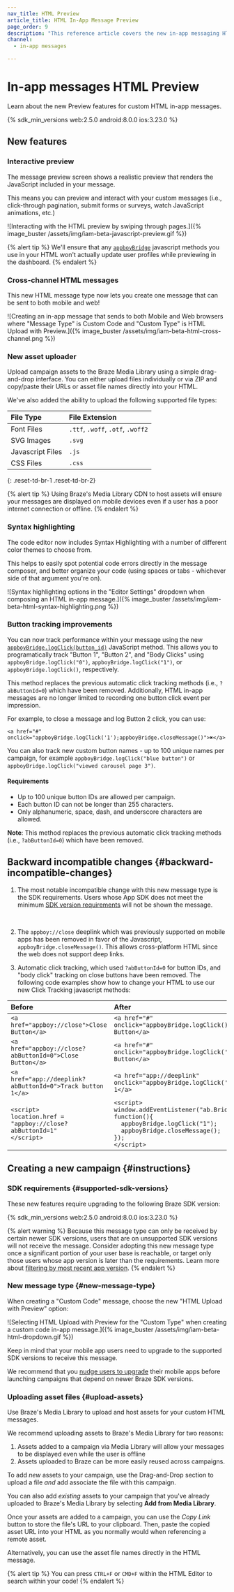 ```yaml
---
nav_title: HTML Preview
article_title: HTML In-App Message Preview
page_order: 9
description: "This reference article covers the new in-app messaging HTML Preview feature."
channel:
  - in-app messages

---
```


# In-app messages HTML Preview

Learn about the new Preview features for custom HTML in-app messages.

{% sdk_min_versions web:2.5.0 android:8.0.0 ios:3.23.0 %}

## New features

### Interactive preview

The message preview screen shows a realistic preview that renders the JavaScript included in your message.

This means you can preview and interact with your custom messages (i.e., click-through pagination, submit forms or surveys, watch JavaScript animations, etc.)

![Interacting with the HTML preview by swiping through pages.]({% image_buster /assets/img/iam-beta-javascript-preview.gif %})

{% alert tip %}
We'll ensure that any [`appboyBridge`]({{site.baseurl}}/user_guide/message_building_by_channel/in-app_messages/customize/#javascript-bridge) javascript methods you use in your HTML won't actually update user profiles while previewing in the dashboard.
{% endalert %}

### Cross-channel HTML messages

This new HTML message type now lets you create one message that can be sent to both mobile and web!

![Creating an in-app message that sends to both Mobile and Web browsers where "Message Type" is Custom Code and "Custom Type" is HTML Upload with Preview.]({% image_buster /assets/img/iam-beta-html-cross-channel.png %})

### New asset uploader

Upload campaign assets to the Braze Media Library using a simple drag-and-drop interface. You can either upload files individually or via ZIP and copy/paste their URLs or asset file names directly into your HTML.

We've also added the ability to upload the following supported file types:

| File Type | File Extension|
|:-------- |:------------|
| Font Files| `.ttf`, `.woff`, `.otf`, `.woff2`|
| SVG Images| `.svg`|
| Javascript Files| `.js`|
| CSS Files| `.css`|
{: .reset-td-br-1 .reset-td-br-2}

{% alert tip %}
Using Braze's Media Library CDN to host assets will ensure your messages are displayed on mobile devices even if a user has a poor internet connection or offline.
{% endalert %}

### Syntax highlighting

The code editor now includes Syntax Highlighting with a number of different color themes to choose from.

This helps to easily spot potential code errors directly in the message composer, and better organize your code (using spaces or tabs - whichever side of that argument you're on).

![Syntax highlighting options in the "Editor Settings" dropdown when composing an HTML in-app message.]({% image_buster /assets/img/iam-beta-html-syntax-highlighting.png %})

### Button tracking improvements

You can now track performance within your message using the new [`appboyBridge.logClick(button_id)`][1] JavaScript method. This allows you to programatically track  "Button 1", "Button 2", and "Body Clicks" using `appboyBridge.logClick("0")`, `appboyBridge.logClick("1")`, or `appboyBridge.logClick()`, respectively.

This method replaces the previous automatic click tracking methods (i.e., `?abButtonId=0`) which have been removed. Additionally, HTML in-app messages are no longer limited to recording one button click event per impression.

For example, to close a message and log Button 2 click, you can use:

```
<a href="#" onclick="appboyBridge.logClick('1');appboyBridge.closeMessage()">✖</a>
```

You can also track new custom button names - up to 100 unique names per campaign, for example `appboyBridge.logClick("blue button")` or `appboyBridge.logClick("viewed carousel page 3")`.

#### Requirements

* Up to 100 unique button IDs are allowed per campaign.
* Each button ID can not be longer than 255 characters.
* Only alphanumeric, space, dash, and underscore characters are allowed.

**Note**: This method replaces the previous automatic click tracking methods (i.e., `?abButtonId=0`) which have been removed.

## Backward incompatible changes {#backward-incompatible-changes}

1. The most notable incompatible change with this new message type is the SDK requirements. Users whose App SDK does not meet the minimum [SDK version requirements](#supported-sdk-versions) will not be shown the message.
<br>

2. The `appboy://close` deeplink which was previously supported on mobile apps has been removed in favor of the Javascript, `appboyBridge.closeMessage()`. This allows cross-platform HTML since the web does not support deep links.

3. Automatic click tracking, which used `?abButtonId=0` for button IDs, and "body click" tracking on close buttons have been removed. The following code examples show how to change your HTML to use our new Click Tracking javascript methods:

| Before | After |
|:-------- |:------------|
|<code>&lt;a href="appboy://close"&gt;Close Button&lt;/a&gt;</code>|<code>&lt;a href="#" onclick="appboyBridge.logClick();appboyBridge.closeMessage()"&gt;Close Button&lt;/a&gt;</code>|
|<code>&lt;a href="appboy://close?abButtonId=0"&gt;Close Button&lt;/a&gt;</code>|<code>&lt;a href="#" onclick="appboyBridge.logClick('0');appboyBridge.closeMessage()"&gt;Close Button&lt;/a&gt;</code>|
|<code>&lt;a href="app://deeplink?abButtonId=0">Track button 1&lt;/a&gt;</code>|<code>&lt;a href="app://deeplink" onclick="appboyBridge.logClick('0')"&gt;Track button 1&lt;/a&gt;</code>|
|<code>&lt;script&gt;<br>location.href = "appboy://close?abButtonId=1"<br>&lt;/script&gt;</code>|<code>&lt;script&gt;<br>window.addEventListener("ab.BridgeReady", function(){<br>&nbsp;&nbsp;appboyBridge.logClick("1");<br>&nbsp;&nbsp;appboyBridge.closeMessage();<br>});<br>&lt;/script&gt;</code>|

## Creating a new campaign {#instructions}

### SDK requirements {#supported-sdk-versions}

These new features require upgrading to the following Braze SDK version:

{% sdk_min_versions web:2.5.0 android:8.0.0 ios:3.23.0 %}

{% alert warning %}
Because this message type can only be received by certain newer SDK versions, users that are on unsupported SDK versions will not receive the message. Consider adopting this new message type once a significant portion of your user base is reachable, or target only those users whose app version is later than the requirements. Learn more about [filtering by most recent app version]({{site.baseurl}}/user_guide/engagement_tools/campaigns/ideas_and_strategies/new_features/#filtering-by-most-recent-app-versions).
{% endalert %}

### New message type {#new-message-type}

When creating a "Custom Code" message, choose the new "HTML Upload with Preview" option:

![Selecting HTML Upload with Preview for the "Custom Type" when creating a custom code in-app message.]({% image_buster /assets/img/iam-beta-html-dropdown.gif %})

Keep in mind that your mobile app users need to upgrade to the supported SDK versions to receive this message. 

We recommend that you [nudge users to upgrade]({{site.baseurl}}/user_guide/engagement_tools/campaigns/ideas_and_strategies/new_features/) their mobile apps before launching campaigns that depend on newer Braze SDK versions. 

### Uploading asset files {#upload-assets}

Use Braze's Media Library to upload and host assets for your custom HTML messages.

We recommend uploading assets to Braze's Media Library for two reasons:

1. Assets added to a campaign via Media Library will allow your messages to be displayed even while the user is offline
2. Assets uploaded to Braze can be more easily reused across campaigns.

To add _new_ assets to your campaign, use the Drag-and-Drop section to upload a file _and_ add associate the file with this campaign.

You can also add _existing_ assets to your campaign that you've already uploaded to Braze's Media Library by selecting **Add from Media Library**.

Once your assets are added to a campaign, you can use the _Copy Link_ button to store the file's URL to your clipboard. Then, paste the copied asset URL into your HTML as you normally would when referencing a remote asset.

Alternatively, you can use the asset file names directly in the HTML message.

{% alert tip %}
You can press `CTRL+F` or `CMD+F` within the HTML Editor to search within your code!
{% endalert %}


[1]: {{site.baseurl}}/user_guide/message_building_by_channel/in-app_messages/customize/#javascript-bridge
